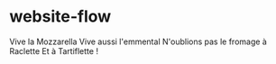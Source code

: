 # website-flow

Vive la Mozzarella
Vive aussi l'emmental
N'oublions pas le fromage à Raclette
Et à Tartiflette !

